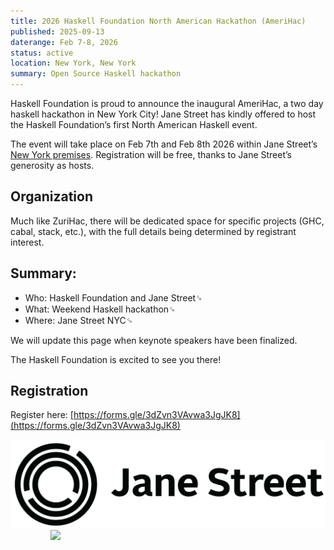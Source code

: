 ```yaml
---
title: 2026 Haskell Foundation North American Hackathon (AmeriHac)
published: 2025-09-13
daterange: Feb 7-8, 2026
status: active
location: New York, New York
summary: Open Source Haskell hackathon
---
```


Haskell Foundation is proud to announce the inaugural AmeriHac, a two day
haskell hackathon in New York City! Jane Street has kindly offered to host the
Haskell Foundation’s first North American Haskell event.

The event will take place on Feb 7th and Feb 8th 2026 within Jane Street’s [New
York premises](https://maps.app.goo.gl/eHweQfEGkRJiYkct6). Registration will be
free, thanks to Jane Street’s generosity as hosts.

## Organization

Much like ZuriHac, there will be dedicated space for specific projects (GHC,
cabal, stack, etc.), with the full details being determined by registrant
interest.

## Summary:

* Who: Haskell Foundation and Jane Street␍
* What: Weekend Haskell hackathon␍
* Where: Jane Street NYC␍

We will update this page when keynote speakers have been finalized.

The Haskell Foundation is excited to see you there!

## Registration

Register here: [https://forms.gle/3dZvn3VAvwa3JgJK8](https://forms.gle/3dZvn3VAvwa3JgJK8)


<div class="flex flex-wrap items-center justify-center"><a class="block w-48" style="margin-right: 4rem"><img src="/assets/images/partners/Jane_Street.png"></a><a class="block w-48" style="margin-left: 4rem;"><img src="/assets/images/logos/hf-logo-400px-alpha.png"></a></div>
